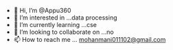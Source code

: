 - 👋 Hi, I’m @Appu360
- 👀 I’m interested in ...data processing
- 🌱 I’m currently learning ...cse
- 💞️ I’m looking to collaborate on ...no
- 📫 How to reach me ... mohanmani011102@gmail.com

<!---
Appu360/Appu360 is a ✨ special ✨ repository because its `README.md` (this file) appears on your GitHub profile.
You can click the Preview link to take a look at your changes.
--->
